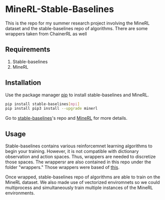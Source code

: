 # MineRL-Stable-Baselines

This is the repo for my summer research project involving the MineRL dataset and the stable-baselines repo of algorithms. There are some wrappers taken from ChainerRL as well 

## Requirements 
1. Stable-baselines
2. MineRL

## Installation

Use the package manager [pip](https://pip.pypa.io/en/stable/) to install stable-baselines and MineRL.

```bash
pip install stable-baselines[mpi]
pip install pip3 install --upgrade minerl
```

Go to [stable-baselines](https://github.com/hill-a/stable-baselines)'s repo and [MineRL](https://minerl.io/docs/tutorials/index.html) for more details. 

## Usage

Stable-baselines contains various reinforcemnet learning algorithms to begin your training. However, it is not compatible with dictionary observation and action spaces. Thus, wrappers are needed to discretize those spaces. The wrappersr are also contained in this repo under the folder "wrappers." Those wrappers were based of [this](https://github.com/minerllabs/baselines/tree/master/general/chainerrl/baselines). 

Once wrapped, stable-baselines repo of algorithms are able to train on the MineRL dataset. We also made use of vectorized enviromnets so we could multiprocess and simultaneously train multiple instances of the MineRL environments.

